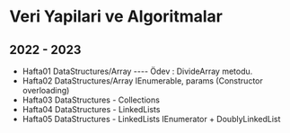 # Veri Yapilari ve Algoritmalar
## 2022 - 2023

* Hafta01 DataStructures/Array ---- Ödev : DivideArray metodu.
* Hafta02 DataStructures/Array IEnumerable, params (Constructor overloading)
* Hafta03 DataStructures - Collections
* Hafta04 DataStructures - LinkedLists
* Hafta05 DataStructures - LinkedLists IEnumerator + DoublyLinkedList
